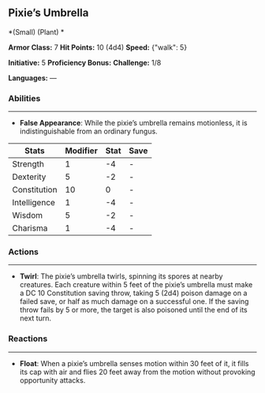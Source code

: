 ## Pixie’s Umbrella
*(Small) (Plant) *

**Armor Class:** 7
**Hit Points:** 10 (4d4)
**Speed:** {"walk": 5}

**Initiative:** 5
**Proficiency Bonus:**
**Challenge:** 1/8

**Languages:** —

### Abilities
 --- 
- **False Appearance**: While the pixie’s umbrella remains motionless, it is indistinguishable from an ordinary fungus.



| Stats | Modifier | Stat | Save
| ---- | ---- | ---- | ---- |
| Strength | 1 | -4 | - |
| Dexterity | 5 | -2 | - |
| Constitution | 10 | 0 | - |
| Intelligence | 1 | -4 | - |
| Wisdom | 5 | -2 | - |
| Charisma | 1 | -4 | - |

### Actions
 --- 
- **Twirl**: The pixie’s umbrella twirls, spinning its spores at nearby creatures. Each creature within 5 feet of the pixie’s umbrella must make a DC 10 Constitution saving throw, taking 5 (2d4) poison damage on a failed save, or half as much damage on a successful one. If the saving throw fails by 5 or more, the target is also poisoned until the end of its next turn.

### Reactions
 --- 
- **Float**: When a pixie’s umbrella senses motion within 30 feet of it, it fills its cap with air and flies 20 feet away from the motion without provoking opportunity attacks.

